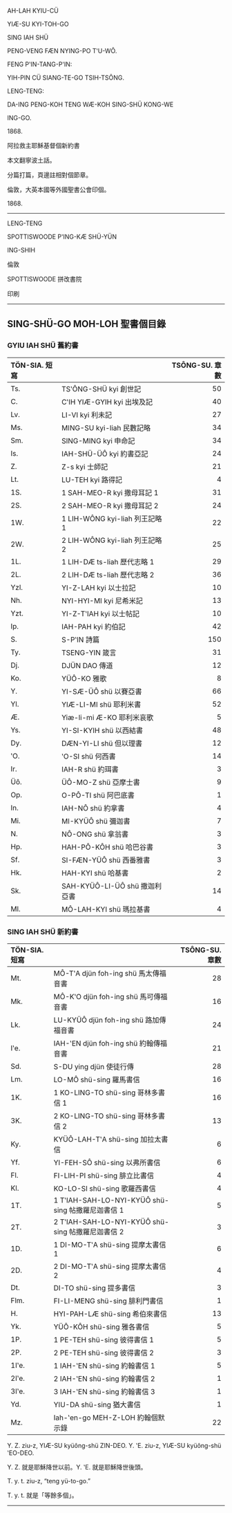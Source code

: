 AH-LAH KYIU-CÜ

YIÆ-SU KYI-TOH-GO

SING IAH SHÜ

PENG-VENG FÆN NYING-PO TʽU-WÔ.

FENG PʽIN-TANG-PʽIN:

YIH-PIN CÜ SIANG-TE-GO TSIH-TSÔNG.

LENG-TENG:

DA-ING PENG-KOH TENG WÆ-KOH SING-SHÜ KONG-WE

ING-GO.

1868\.

阿拉救主耶穌基督個新約書

本文翻寧波土話。

分篇打篇，頁邊註相對個節章。

倫敦，大英本國等外國聖書公會印個。

1868\.

---

LENG-TENG

SPOTTISWOODE PʽING-KÆ SHÜ-YÜN

ING-SHIH

倫敦

SPOTTISWOODE 拼改書院

印刷

---

## SING-SHÜ-GO MOH-LOH 聖書個目錄

### GYIU IAH SHÜ 舊約書

| TÖN-SIA. 短寫 |                                | TSÔNG-SU. 章數 |
| :------------ | :----------------------------- | -------------: |
| Ts.           | TSʽÔNG-SHÜ kyi 創世記          |             50 |
| C.            | CʽIH YIÆ-GYIH kyi 出埃及記     |             40 |
| Lv.           | LI-VI kyi 利未記               |             27 |
| Ms.           | MING-SU kyi-liah 民數記略      |             34 |
| Sm.           | SING-MING kyi 申命記           |             34 |
| Is.           | IAH-SHÜ-ÜÔ kyi 約書亞記        |             24 |
| Z.            | Z-s kyi 士師記                 |             21 |
| Lt.           | LU-TEH kyi 路得記              |              4 |
| 1S.           | 1 SAH-MEO-R kyi 撒母耳記 1     |             31 |
| 2S.           | 2 SAH-MEO-R kyi 撒母耳記 2     |             24 |
| 1W.           | 1 LIH-WÔNG kyi-liah 列王記略 1 |             22 |
| 2W.           | 2 LIH-WÔNG kyi-liah 列王記略 2 |             25 |
| 1L.           | 1 LIH-DÆ ts-liah 歷代志略 1    |             29 |
| 2L.           | 2 LIH-DÆ ts-liah 歷代志略 2    |             36 |
| Yzl.          | YI-Z-LAH kyi 以士拉記          |             10 |
| Nh.           | NYI-HYI-MI kyi 尼希米記        |             13 |
| Yzt.          | YI-Z-TʽIAH kyi 以士帖記        |             10 |
| Ip.           | IAH-PAH kyi 約伯記             |             42 |
| S.            | S-PʽIN 詩篇                    |            150 |
| Ty.           | TSENG-YIN 箴言                 |             31 |
| Dj.           | DJÜN DAO 傳道                  |             12 |
| Ko.           | YÜÔ-KO 雅歌                    |              8 |
| Y.            | YI-SÆ-ÜÔ shü 以賽亞書          |             66 |
| Yl.           | YIÆ-LI-MI shü 耶利米書         |             52 |
| Æ.            | Yiæ-li-mi Æ-KO 耶利米哀歌      |              5 |
| Ys.           | YI-SI-KYIH shü 以西結書        |             48 |
| Dy.           | DÆN-YI-LI shü 但以理書         |             12 |
| ʽO.           | ʽO-SI shü 何西書               |             14 |
| Ir.           | IAH-R shü 約珥書               |              3 |
| Üô.           | ÜÔ-MO-Z shü 亞摩士書           |              9 |
| Op.           | O-PÔ-TI shü 阿巴底書           |              1 |
| In.           | IAH-NÔ shü 約拿書              |              4 |
| Mi.           | MI-KYÜÔ shü 彌迦書             |              7 |
| N.            | NÔ-ONG shü 拿翁書              |              3 |
| Hp.           | HAH-PÔ-KÔH shü 哈巴谷書        |              3 |
| Sf.           | SI-FÆN-YÜÔ shü 西番雅書        |              3 |
| Hk.           | HAH-KYI shü 哈基書             |              2 |
| Sk.           | SAH-KYÜÔ-LI-ÜÔ shü 撒迦利亞書  |             14 |
| Ml.           | MÔ-LAH-KYI shü 瑪拉基書        |              4 |

### SING IAH SHÜ 新約書

| TÖN-SIA. 短寫 |                                                   | TSÔNG-SU. 章數 |
| :------------ | :------------------------------------------------ | -------------: |
| Mt.           | MÔ-TʽA djün foh-ing shü 馬太傳福音書              |             28 |
| Mk.           | MÔ-KʽO djün foh-ing shü 馬可傳福音書              |             16 |
| Lk.           | LU-KYÜÔ djün foh-ing shü 路加傳福音書             |             24 |
| Iʽe.          | IAH-ʽEN djün foh-ing shü 約翰傳福音書             |             21 |
| Sd.           | S-DU ying djün 使徒行傳                           |             28 |
| Lm.           | LO-MÔ shü-sing 羅馬書信                           |             16 |
| 1K.           | 1 KO-LING-TO shü-sing 哥林多書信 1                |             16 |
| 3K.           | 2 KO-LING-TO shü-sing 哥林多書信 2                |             13 |
| Ky.           | KYÜÔ-LAH-TʽA shü-sing 加拉太書信                  |              6 |
| Yf.           | YI-FEH-SÔ shü-sing 以弗所書信                     |              6 |
| Fl.           | FI-LIH-PI shü-sing 腓立比書信                     |              4 |
| Kl.           | KO-LO-SI shü-sing 歌羅西書信                      |              4 |
| 1T.           | 1 TʽIAH-SAH-LO-NYI-KYÜÔ shü-sing 帖撒羅尼迦書信 1 |              5 |
| 2T.           | 2 TʽIAH-SAH-LO-NYI-KYÜÔ shü-sing 帖撒羅尼迦書信 2 |              3 |
| 1D.           | 1 DI-MO-TʽA shü-sing 提摩太書信 1                 |              6 |
| 2D.           | 2 DI-MO-TʽA shü-sing 提摩太書信 2                 |              4 |
| Dt.           | DI-TO shü-sing 提多書信                           |              3 |
| Flm.          | FI-LI-MENG shü-sing 腓利門書信                    |              1 |
| H.            | HYI-PAH-LÆ shü-sing 希伯來書信                    |             13 |
| Yk.           | YÜÔ-KÔH shü-sing 雅各書信                         |              5 |
| 1P.           | 1 PE-TEH shü-sing 彼得書信 1                      |              5 |
| 2P.           | 2 PE-TEH shü-sing 彼得書信 2                      |              3 |
| 1Iʽe.         | 1 IAH-ʽEN  shü-sing 約翰書信 1                    |              5 |
| 2Iʽe.         | 2 IAH-ʽEN shü-sing 約翰書信 2                     |              1 |
| 3Iʽe.         | 3 IAH-ʽEN shü-sing 約翰書信 3                     |              1 |
| Yd.           | YIU-DA shü-sing 猶大書信                          |              1 |
| Mz.           | Iah-ʽen-go MEH-Z-LOH 約翰個默示錄                 |             22 |

Y. Z. ziu-z, YIÆ-SU kyüông-shü ZIN-DEO. Y. ʽE. ziu-z, YIÆ-SU kyüông-shü ʽEO-DEO.

Y. Z. 就是耶穌降世以前。Y. ʽE. 就是耶穌降世後頭。

T. y. t. ziu-z, “teng yü-to-go.”

T. y. t. 就是「等餘多個」。

---

